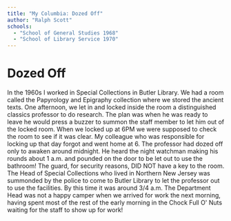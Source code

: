 ```yaml
---
title: "My Columbia: Dozed Off"
author: "Ralph Scott"
schools:
  - "School of General Studies 1968"
  - "School of Library Service 1970"
---
```


# Dozed Off

In the 1960s I worked in Special Collections in Butler Library. We had a room called the Papyrology and Epigraphy collection where we stored the ancient texts. One afternoon, we let in and locked inside the room a distinguished classics professor to do research. The plan was when he was ready to leave he would press a buzzer to summon the staff member to let him out of the locked room. When we locked up at 6PM we were supposed to check the room to see if it was clear. My colleague who was responsible for locking up that day forgot and went home at 6. The professor had dozed off only to awaken around midnight. He heard the night watchman making his rounds about 1 a.m. and pounded on the door to be let out to use the bathroom! The guard, for security reasons, DID NOT have a key to the room. The Head of Special Collections who lived in Northern New Jersey was summonded by the police to come to Butler Library to let the professor out to use the facilities. By this time it was around 3/4 a.m. The Department Head was not a happy camper when we arrived for work the next morning, having spent most of the rest of the early morning in the Chock Full O' Nuts waiting for the staff to show up for work!
